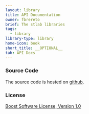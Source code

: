 ```yaml
---
layout: library
title: API Documentation
owner: fbrereto
brief: The stlab libraries
tags:
  - library
library-type: library
home-icon: book
short_title: __OPTIONAL__
tab: API Docs
---
```


### Source Code

The source code is hosted on [github](https://github.com/stlab/libraries).

### License ###

[Boost Software License, Version 1.0](https://www.boost.org/LICENSE_1_0.txt)
